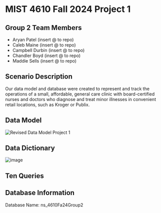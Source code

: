 # MIST 4610 Fall 2024 Project 1

## Group 2 Team Members
- Aryan Patel (insert @ to repo)
- Caleb Maine (insert @ to repo)
- Campbell Durbin (insert @ to repo)
- Chandler Boyd (insert @ to repo)
- Maddie Sells (insert @ to repo)

## Scenario Description
Our data model and database were created to represent and track the operations of a small, affordable, general care clinic with board-certified nurses and doctors who diagnose and treat minor illnesses in convenient retail locations, such as Kroger or Publix. 

## Data Model
![Revised Data Model Project 1](https://github.com/user-attachments/assets/e56c488c-3bcb-4cf8-bb9e-2432e46e1cce)

## Data Dictionary
![image](https://github.com/user-attachments/assets/0afb1ce5-b110-4d2b-bf7c-f4fd756ffbe7)

## Ten Queries

## Database Information
Database Name: ns_4610Fa24Group2
